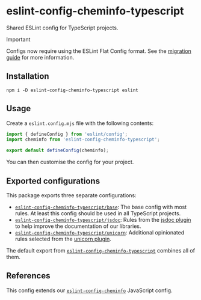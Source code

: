 # eslint-config-cheminfo-typescript

Shared ESLint config for TypeScript projects.

> [!IMPORTANT]  
> Configs now require using the ESLint Flat Config format.
> See the [migration guide](https://github.com/cheminfo/eslint-config/blob/main/MIGRATION.md) for more information.

## Installation

```console
npm i -D eslint-config-cheminfo-typescript eslint
```

## Usage

Create a `eslint.config.mjs` file with the following contents:

```js
import { defineConfig } from 'eslint/config';
import cheminfo from 'eslint-config-cheminfo-typescript';

export default defineConfig(cheminfo);
```

You can then customise the config for your project.

## Exported configurations

This package exports three separate configurations:

- [`eslint-config-cheminfo-typescript/base`](./base.js): The base config with most rules. At least this config should be used in all TypeScript projects.
- [`eslint-config-cheminfo-typescript/jsdoc`](./jsdoc.js): Rules from the [jsdoc plugin](https://github.com/gajus/eslint-plugin-jsdoc) to help improve the documentation of our libraries.
- [`eslint-config-cheminfo-typescript/unicorn`](./unicorn.js): Additional opinionated rules selected from the [unicorn plugin](https://github.com/sindresorhus/eslint-plugin-unicorn).

The default export from [`eslint-config-cheminfo-typescript`](./index.js) combines all of them.

## References

This config extends our [`eslint-config-cheminfo`](https://github.com/cheminfo/eslint-config) JavaScript config.
